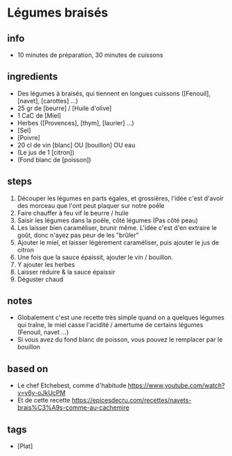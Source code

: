 # Légumes braisés

## info  
* 10 minutes de préparation, 30 minutes de cuissons

## ingredients
* Des légumes à braisés, qui tiennent en longues cuissons ([Fenouil], [navet], [carottes] ...)
* 25 gr de [beurre] / [Huile d'olive]
* 1 CaC de [Miel]
* Herbes ([Provences], [thym], [laurier] ...)
* [Sel]
* [Poivre]
* 20 cl de vin [blanc] OU [bouillon] OU eau
* (Le jus de 1 [citron])
* (Fond blanc de [poisson])

## steps  
1. Découper les légumes en parts égales, et grossières, l'idée c'est d'avoir des morceau que l'ont peut plaquer sur notre poêle
2. Faire chauffer à feu vif le beurre / huile
3. Saisir les légumes dans la poêle, côté légumes (Pas côté peau)
3. Les laisser bien caraméliser, brunir même. L'idée c'est d'en extraire le goût, donc n'ayez pas peur de les "brûler"
4. Ajouter le miel, et laisser légèrement caraméliser, puis ajouter le jus de citron
5. Une fois que la sauce épaissit, ajouter le vin / bouillon. 
6. Y ajouter les herbes 
7. Laisser réduire & la sauce épaissir
8. Déguster chaud

## notes  
* Globalement c'est une recette très simple quand on a quelques légumes qui traîne, le miel casse l'acidité / amertume de certains légumes (Fenouil, navet ...)
* Si vous avez du fond blanc de poisson, vous pouvez le remplacer par le bouillon

## based on  
* Le chef Etchebest, comme d'habitude https://www.youtube.com/watch?v=y6y-oJkUcPM
* Et de cette recette https://epicesdecru.com/recettes/navets-brais%C3%A9s-comme-au-cachemire

## tags
* [Plat]